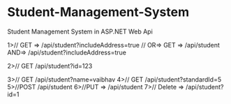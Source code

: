 # Student-Management-System
Student Management System in ASP.NET Web Api

 1>// GET => /api/student?includeAddress=true
 // OR=> GET => /api/student  AND=> /api/student?includeAddress=true
 
 2>// GET  /api/student?id=123
 
 3>// GET  /api/student?name=vaibhav
 4>// GET  /api/student?standardId=5
 5>//POST   /api/student
 6>//PUT   =>   /api/student
 7>// Delete   =>   /api/student?id=1
